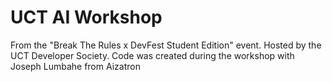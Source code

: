 # UCT AI Workshop

From the "Break The Rules x DevFest Student Edition" event. Hosted by the UCT Developer Society.
Code was created during the workshop with Joseph Lumbahe from Aizatron
